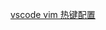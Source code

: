 [vscode vim 热键配置](https://doc.houdunren.com/vscode/1%20%E5%9F%BA%E7%A1%80%E7%9F%A5%E8%AF%86.html#%E7%83%AD%E9%94%AE%E9%85%8D%E7%BD%AE)